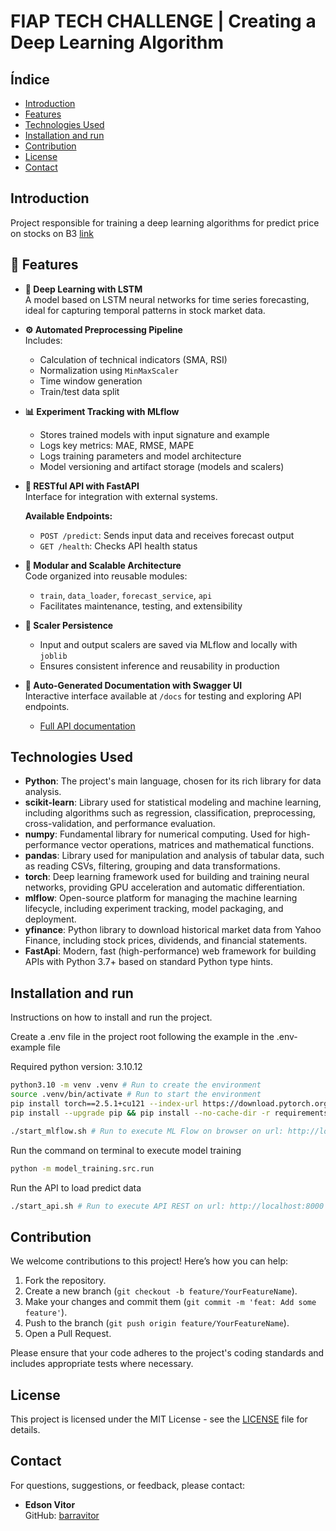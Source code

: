 # FIAP TECH CHALLENGE | Creating a Deep Learning Algorithm

## Índice

- [Introduction](#introduction)
- [Features](#features)
- [Technologies Used](#technologies-used)
- [Installation and run](#installation-and-run)
- [Contribution](#contribution)
- [License](#license)
- [Contact](#contact)

## Introduction

Project responsible for training a deep learning algorithms for predict price on stocks on B3 [link](https://www.b3.com.br)

## 🚀 Features

- **🔁 Deep Learning with LSTM**  
  A model based on LSTM neural networks for time series forecasting, ideal for capturing temporal patterns in stock market data.

- **⚙️ Automated Preprocessing Pipeline**  
  Includes:
  - Calculation of technical indicators (SMA, RSI)
  - Normalization using `MinMaxScaler`
  - Time window generation
  - Train/test data split

- **📊 Experiment Tracking with MLflow**  
  - Stores trained models with input signature and example
  - Logs key metrics: MAE, RMSE, MAPE
  - Logs training parameters and model architecture
  - Model versioning and artifact storage (models and scalers)

- **🧪 RESTful API with FastAPI**  
  Interface for integration with external systems.

  **Available Endpoints:**
  - `POST /predict`: Sends input data and receives forecast output
  - `GET /health`: Checks API health status

- **🧱 Modular and Scalable Architecture**  
  Code organized into reusable modules:
  - `train`, `data_loader`, `forecast_service`, `api`
  - Facilitates maintenance, testing, and extensibility

- **💾 Scaler Persistence**  
  - Input and output scalers are saved via MLflow and locally with `joblib`
  - Ensures consistent inference and reusability in production

- **📘 Auto-Generated Documentation with Swagger UI**  
  Interactive interface available at `/docs` for testing and exploring API endpoints.

  - [Full API documentation](docs/APIDocumentation.md)

## Technologies Used

- **Python**: The project's main language, chosen for its rich library for data analysis.
- **scikit-learn**: Library used for statistical modeling and machine learning, including algorithms such as regression, classification, preprocessing, cross-validation, and performance evaluation.
- **numpy**: Fundamental library for numerical computing. Used for high-performance vector operations, matrices and mathematical functions.
- **pandas**: Library used for manipulation and analysis of tabular data, such as reading CSVs, filtering, grouping and data transformations.
- **torch**: Deep learning framework used for building and training neural networks, providing GPU acceleration and automatic differentiation.
- **mlflow**: Open-source platform for managing the machine learning lifecycle, including experiment tracking, model packaging, and deployment.
- **yfinance**: Python library to download historical market data from Yahoo Finance, including stock prices, dividends, and financial statements.
- **FastApi**: Modern, fast (high-performance) web framework for building APIs with Python 3.7+ based on standard Python type hints.

## Installation and run

Instructions on how to install and run the project.

Create a .env file in the project root following the example in the .env-example file

Required python version: 3.10.12

```bash
python3.10 -m venv .venv # Run to create the environment
source .venv/bin/activate # Run to start the environment
pip install torch==2.5.1+cu121 --index-url https://download.pytorch.org/whl/cu121 # Run to install PyTorch
pip install --upgrade pip && pip install --no-cache-dir -r requirements.txt # Run to install the necessary packages
```

```bash
./start_mlflow.sh # Run to execute ML Flow on browser on url: http://localhost:5000
```

Run the command on terminal to execute model training
```bash
python -m model_training.src.run
```

Run the API to load predict data
```bash
./start_api.sh # Run to execute API REST on url: http://localhost:8000
```

## Contribution

We welcome contributions to this project! Here’s how you can help:

1. Fork the repository.
2. Create a new branch (`git checkout -b feature/YourFeatureName`).
3. Make your changes and commit them (`git commit -m 'feat: Add some feature'`).
4. Push to the branch (`git push origin feature/YourFeatureName`).
5. Open a Pull Request.

Please ensure that your code adheres to the project's coding standards and includes appropriate tests where necessary.

## License

This project is licensed under the MIT License - see the [LICENSE](LICENSE.txt) file for details.

## Contact

For questions, suggestions, or feedback, please contact:

* **Edson Vitor**  
  GitHub: [barravitor](https://github.com/barravitor)